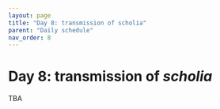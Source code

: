 ```yaml
---
layout: page
title: "Day 8: transmission of scholia"
parent: "Daily schedule"
nav_order: 8
---
```



# Day 8: transmission of *scholia*

TBA

